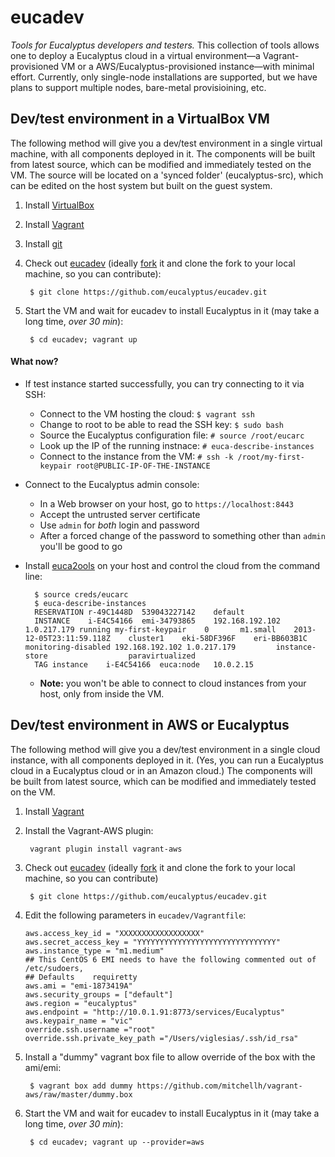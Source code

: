 eucadev
=======

_Tools for Eucalyptus developers and testers._ This collection of tools allows one to deploy a Eucalyptus cloud in a virtual environment—a Vagrant-provisioned VM or a AWS/Eucalyptus-provisioned instance—with minimal effort. Currently, only single-node installations are supported, but we have plans to support multiple nodes, bare-metal provisioining, etc.



## Dev/test environment in a VirtualBox VM

The following method will give you a dev/test environment 
in a single virtual machine, with all components deployed in it.
The components will be built from latest source, which can be 
modified and immediately tested on the VM. The source will 
be located on a 'synced folder' (eucalyptus-src), which can be
edited on the host system but built on the guest system.

1. Install [VirtualBox](https://www.virtualbox.org)

2. Install [Vagrant](http://www.vagrantup.com/)

3. Install [git](http://git-scm.com)

4. Check out [eucadev](https://github.com/eucalyptus/eucadev) (ideally [fork](http://help.github.com/fork-a-repo/) it and clone the fork to your local machine, so you can contribute):

        $ git clone https://github.com/eucalyptus/eucadev.git

5. Start the VM and wait for eucadev to install Eucalyptus in it (may take a long time, _over 30 min_):

        $ cd eucadev; vagrant up
        
#### What now?

* If test instance started successfully, you can try connecting to it via SSH:
  * Connect to the VM hosting the cloud: `$ vagrant ssh`
  * Change to root to be able to read the SSH key: `$ sudo bash`
  * Source the Eucalyptus configuration file: `# source /root/eucarc`
  * Look up the IP of the running instnace: `# euca-describe-instances `
  * Connect to the instance from the VM: `# ssh -k /root/my-first-keypair root@PUBLIC-IP-OF-THE-INSTANCE`

* Connect to the Eucalyptus admin console: 
  * In a Web browser on your host, go to `https://localhost:8443`
  * Accept the untrusted server certificate
  * Use `admin` for _both_ login and password
  * After a forced change of the password to something other than `admin` you'll be good to go
  
* Install [euca2ools](https://github.com/eucalyptus/euca2ools) on your host and control the cloud from the command line:

        $ source creds/eucarc
        $ euca-describe-instances 
        RESERVATION	r-49C1448D	539043227142	default
        INSTANCE	i-E4C54166	emi-34793865	192.168.192.102	1.0.217.179	running	my-first-keypair	0		m1.small	2013-12-05T23:11:59.118Z	cluster1	eki-58DF396F	eri-BB603B1C		        monitoring-disabled	192.168.192.102	1.0.217.179			instance-store					paravirtualized				
        TAG	instance	i-E4C54166	euca:node	10.0.2.15
        
  * **Note:** you won't be able to connect to cloud instances from your host, only from inside the VM.
        
        
## Dev/test environment in AWS or Eucalyptus

The following method will give you a dev/test environment 
in a single cloud instance, with all components deployed in it.
(Yes, you can run a Eucalyptus cloud in a Eucalyptus cloud or
in an Amazon cloud.)
The components will be built from latest source, which can be 
modified and immediately tested on the VM.

1. Install [Vagrant](http://www.vagrantup.com/)

2. Install the Vagrant-AWS plugin:

        vagrant plugin install vagrant-aws
3. Check out [eucadev](https://github.com/eucalyptus/eucadev) (ideally [fork](http://help.github.com/fork-a-repo/) it and clone the fork to your local machine, so you can contribute)

        $ git clone https://github.com/eucalyptus/eucadev.git
        
4. Edit the following parameters in `eucadev/Vagrantfile`:
 
    ```     
    aws.access_key_id = "XXXXXXXXXXXXXXXXXX"
    aws.secret_access_key = "YYYYYYYYYYYYYYYYYYYYYYYYYYYYYYY"
    aws.instance_type = "m1.medium"
    ## This CentOS 6 EMI needs to have the following commented out of /etc/sudoers,
    ## Defaults    requiretty
    aws.ami = "emi-1873419A"
    aws.security_groups = ["default"]
    aws.region = "eucalyptus"
    aws.endpoint = "http://10.0.1.91:8773/services/Eucalyptus"
    aws.keypair_name = "vic"
    override.ssh.username ="root"
    override.ssh.private_key_path ="/Users/viglesias/.ssh/id_rsa"
    ```

5. Install a "dummy" vagrant box file to allow override of the box with the ami/emi:

        $ vagrant box add dummy https://github.com/mitchellh/vagrant-aws/raw/master/dummy.box
        
6. Start the VM and wait for eucadev to install Eucalyptus in it (may take a long time, _over 30 min_):
        
        $ cd eucadev; vagrant up --provider=aws
